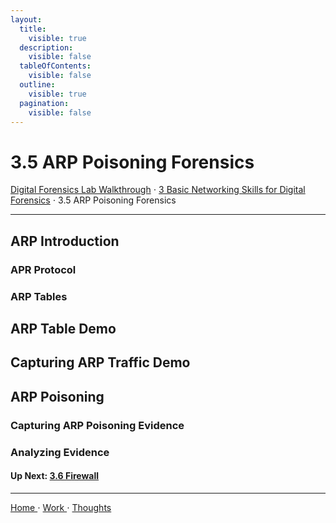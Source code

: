 ```yaml
---
layout:
  title:
    visible: true
  description:
    visible: false
  tableOfContents:
    visible: false
  outline:
    visible: true
  pagination:
    visible: false
---
```


# 3.5 ARP Poisoning Forensics

[Digital Forensics Lab Walkthrough](../) ⋅ [3 Basic Networking Skills for Digital Forensics](./) ⋅ 3.5 ARP Poisoning Forensics

***

## ARP Introduction

### APR Protocol

### ARP Tables

## ARP Table Demo

## Capturing ARP Traffic Demo

## ARP Poisoning

### Capturing ARP Poisoning Evidence

### Analyzing Evidence

#### Up Next: [3.6 Firewall](3.6-firewall.md)

***

[Home ](https://app.gitbook.com/o/0kO27okC5uVB9ALX3rho/s/036xtfEIzcEdGegONXWM/)⋅ [Work ](https://app.gitbook.com/o/0kO27okC5uVB9ALX3rho/s/WaFS755Q4sf02CxLcghQ/)⋅ [Thoughts](https://app.gitbook.com/o/0kO27okC5uVB9ALX3rho/s/s4QQPMntQ25hmJToKSOu/)
